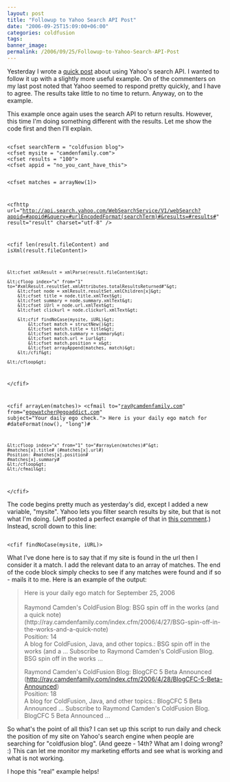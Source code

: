 ```yaml
---
layout: post
title: "Followup to Yahoo Search API Post"
date: "2006-09-25T15:09:00+06:00"
categories: coldfusion 
tags: 
banner_image: 
permalink: /2006/09/25/Followup-to-Yahoo-Search-API-Post
---
```


Yesterday I wrote a <a href="http://ray.camdenfamily.com/index.cfm/2006/9/24/Yahoo-Search-API">quick post</a> about using Yahoo's search API. I wanted to follow it up with a slightly more useful example. On of the commenters on my last post noted that Yahoo seemed to respond pretty quickly, and I have to agree. The results take little to no time to return. Anyway, on to the example.
<!--more-->
This example once again uses the search API to return results. However, this time I'm doing something different with the results. Let me show the code first and then I'll explain.

<code>
&lt;cfset searchTerm = "coldfusion blog"&gt;
&lt;cfset mysite = "camdenfamily.com"&gt;
&lt;cfset results = "100"&gt;
&lt;cfset appid = "no_you_cant_have_this"&gt;

&lt;cfset matches = arrayNew(1)&gt;

&lt;cfhttp url="http://api.search.yahoo.com/WebSearchService/V1/webSearch?appid=#appid#&query=#urlEncodedFormat(searchTerm)#&results=#results#" result="result" charset="utf-8" /&gt;

&lt;cfif len(result.fileContent) and isXml(result.fileContent)&gt;

	&lt;cfset xmlResult = xmlParse(result.fileContent)&gt;
	
	&lt;cfloop index="x" from="1" to="#xmlResult.resultSet.xmlAttributes.totalResultsReturned#"&gt;
		&lt;cfset node = xmlResult.resultSet.xmlChildren[x]&gt;
		&lt;cfset title = node.title.xmlText&gt;
		&lt;cfset summary = node.summary.xmlText&gt;
		&lt;cfset iUrl = node.url.xmlText&gt;
		&lt;cfset clickurl = node.clickurl.xmlText&gt;
		
		&lt;cfif findNoCase(mysite, iURL)&gt;
			&lt;cfset match = structNew()&gt;
			&lt;cfset match.title = title&gt;
			&lt;cfset match.summary = summary&gt;
			&lt;cfset match.url = iurl&gt;
			&lt;cfset match.position = x&gt;
			&lt;cfset arrayAppend(matches, match)&gt;
		&lt;/cfif&gt;
		
	&lt;/cfloop&gt;
		
&lt;/cfif&gt;

&lt;cfif arrayLen(matches)&gt;
	&lt;cfmail to="ray@camdenfamily.com" from="egowatcher@egoaddict.com" subject="Your daily ego check."&gt;
	Here is your daily ego match for #dateFormat(now(), "long")#
	
	&lt;cfloop index="x" from="1" to="#arrayLen(matches)#"&gt;
	#matches[x].title# (#matches[x].url#)
	Position: #matches[x].position#
	#matches[x].summary#	
	&lt;/cfloop&gt;
	&lt;/cfmail&gt;
&lt;/cfif&gt;
</code>

The code begins pretty much as yesterday's did, except I added a new variable, "mysite". Yahoo lets you filter search results by site, but that is not what I'm doing. (Jeff posted a perfect example of that in <a href="http://ray.camdenfamily.com/index.cfm/2006/9/24/Yahoo-Search-API#cE56D0301-F519-34FE-FF0D97518EEEC809">this comment</a>.) Instead, scroll down to this line:

<code>
&lt;cfif findNoCase(mysite, iURL)&gt;
</code>

What I've done here is to say that if my site is found in the url then I consider it a match. I add the relevant data to an array of matches. The end of the code block simply checks to see if any matches were found and if so - mails it to me. Here is an example of the output:

<blockquote>
Here is your daily ego match for September 25, 2006<br>
<br> 	
Raymond Camden's ColdFusion Blog: BSG spin off in the works (and a quick note) (http://ray.camdenfamily.com/index.cfm/2006/4/27/BSG-spin-off-in-the-works-and-a-quick-note)<br>
Position: 14<br>
A blog for ColdFusion, Java, and other topics.: BSG spin off in the works (and a ... Subscribe to Raymond Camden's ColdFusion Blog. BSG spin off in the works ...
 	
Raymond Camden's ColdFusion Blog: BlogCFC 5 Beta Announced (http://ray.camdenfamily.com/index.cfm/2006/4/28/BlogCFC-5-Beta-Announced)<br>
Position: 18<br>
A blog for ColdFusion, Java, and other topics.: BlogCFC 5 Beta Announced ... Subscribe to Raymond Camden's ColdFusion Blog. BlogCFC 5 Beta Announced ...
</blockquote>

So what's the point of all this? I can set up this script to run daily and check the position of my site on Yahoo's search engine when people are searching for "coldfusion blog". (And geeze - 14th? What am I doing wrong? :) This can let me monitor my marketing efforts and see what is working and what is not working.

I hope this "real" example helps!